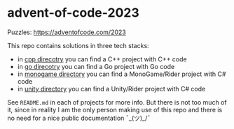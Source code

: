 # advent-of-code-2023

Puzzles: https://adventofcode.com/2023

This repo contains solutions in three tech stacks:

- in [cpp direcotry](cpp/) you can find a C++ project with C++ code
- in [go direcotry](go/) you can find a Go project with Go code
- in [monogame directory](monogame/) you can find a MonoGame/Rider project with C# code
- in [unity directory](unity/) you can find a Unity/Rider project with C# code

See `README.md` in each of projects for more info. But there is not too much of it, since in reality I am the only person making use of this repo and there is no need for a nice public documentation ¯\_(ツ)_/¯
